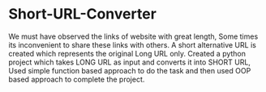 # Short-URL-Converter
We must have observed the links of website with great length, Some times its inconvenient to share these links with others.
A short alternative URL is created which represents   the original Long URL only.
Created a python project which takes LONG URL as input and converts it into SHORT URL, Used simple 
function based approach to do the task and then used OOP based approach to complete the project.
